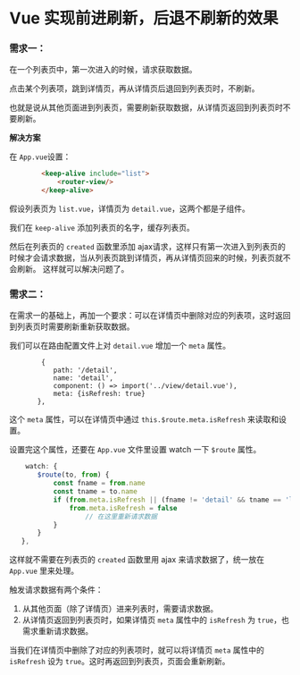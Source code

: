 # Vue 实现前进刷新，后退不刷新的效果
### 需求一：
在一个列表页中，第一次进入的时候，请求获取数据。

点击某个列表项，跳到详情页，再从详情页后退回到列表页时，不刷新。

也就是说从其他页面进到列表页，需要刷新获取数据，从详情页返回到列表页时不要刷新。

**解决方案**

 在 `App.vue`设置：
```html
        <keep-alive include="list">
            <router-view/>
        </keep-alive>
 ```

 假设列表页为 `list.vue`，详情页为 `detail.vue`，这两个都是子组件。
 
 我们在 `keep-alive` 添加列表页的名字，缓存列表页。
 
 然后在列表页的 `created` 函数里添加 ajax请求，这样只有第一次进入到列表页的时候才会请求数据，当从列表页跳到详情页，再从详情页回来的时候，列表页就不会刷新。
 这样就可以解决问题了。
 
 ### 需求二：
 
 在需求一的基础上，再加一个要求：可以在详情页中删除对应的列表项，这时返回到列表页时需要刷新重新获取数据。
 
 我们可以在路由配置文件上对 `detail.vue` 增加一个 `meta` 属性。
 ```
         {
            path: '/detail',
            name: 'detail',
            component: () => import('../view/detail.vue'),
            meta: {isRefresh: true}
        },
 ```
 这个 `meta` 属性，可以在详情页中通过 `this.$route.meta.isRefresh` 来读取和设置。
 
 设置完这个属性，还要在 `App.vue` 文件里设置 watch 一下 `$route` 属性。
 ```js
     watch: {
        $route(to, from) {
            const fname = from.name
            const tname = to.name
            if (from.meta.isRefresh || (fname != 'detail' && tname == 'list')) {
                from.meta.isRefresh = false
					// 在这里重新请求数据
            }
        }
    },
 ```
 这样就不需要在列表页的 `created` 函数里用 ajax 来请求数据了，统一放在 `App.vue` 里来处理。
 
 触发请求数据有两个条件：
 
 1. 从其他页面（除了详情页）进来列表时，需要请求数据。
 2. 从详情页返回到列表页时，如果详情页 `meta` 属性中的 `isRefresh` 为 `true`，也需求重新请求数据。
 
 当我们在详情页中删除了对应的列表项时，就可以将详情页 `meta` 属性中的 `isRefresh` 设为 `true`。这时再返回到列表页，页面会重新刷新。
